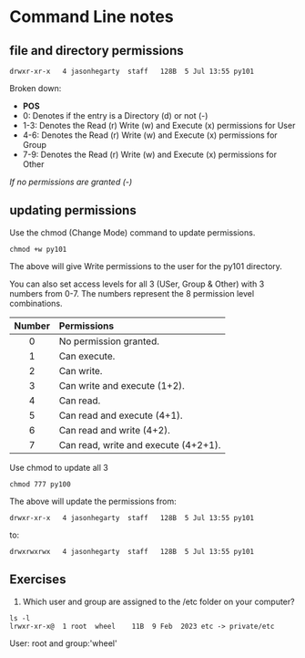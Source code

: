 # Command Line notes

## file and directory permissions

`drwxr-xr-x   4 jasonhegarty  staff   128B  5 Jul 13:55 py101`

Broken down:
- **POS**
- 0:      Denotes if the entry is a Directory (d) or not (-)
- 1-3:    Denotes the Read (r) Write (w) and Execute (x) permissions for User 
- 4-6:    Denotes the Read (r) Write (w) and Execute (x) permissions for Group
- 7-9:    Denotes the Read (r) Write (w) and Execute (x) permissions for Other

*If no permissions are granted (-)*

## updating permissions

Use the chmod (Change Mode) command to update permissions.

`chmod +w py101`

The above will give Write permissions to the user for the py101 directory.

You can also set access levels for all 3 (USer, Group & Other) with 3 numbers from 0-7. The numbers represent the 8 permission level combinations. 

| Number | Permissions  |
|:------:|:-------------|
|0       |No permission granted.|
|1       |Can execute.|
|2       |Can write.|
|3       |Can write and execute (1+2).|
|4       |Can read.|
|5       |Can read and execute (4+1).|
|6       |Can read and write (4+2).|
|7       |Can read, write and execute (4+2+1).|

Use chmod to update all 3

`chmod 777 py100`

The above will update the permissions from: 

`drwxr-xr-x   4 jasonhegarty  staff   128B  5 Jul 13:55 py101`

to: 

`drwxrwxrwx   4 jasonhegarty  staff   128B  5 Jul 13:55 py101`

## Exercises
1. Which user and group are assigned to the /etc folder on your computer?


```
ls -l
lrwxr-xr-x@  1 root  wheel    11B  9 Feb  2023 etc -> private/etc
```

User: root and group:'wheel'



